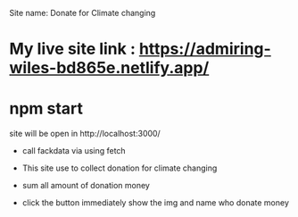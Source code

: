 <!-- site name  -->

Site name:  Donate for Climate changing

<!-- live site link  -->
# My live site link : https://admiring-wiles-bd865e.netlify.app/


# npm start 
site will be open in  http://localhost:3000/

<!-- call fack data  -->

* call fackdata via using fetch 

<!-- site work  -->

* This site use to collect donation for climate changing 

*  sum all amount of donation money 

*  click the button  immediately show the img and name who donate money
